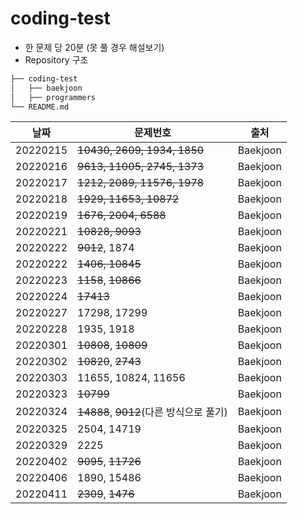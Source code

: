 # coding-test
- 한 문제 당 20분 (못 풀 경우 해설보기)
- Repository 구조
```bash
├── coding-test
│   ├── baekjoon
│   ├── programmers
└── README.md
``` 

|날짜|문제번호|출처|
|------|---|---|
|20220215|~~10430, 2609, 1934, 1850~~|Baekjoon|
|20220216|~~9613, 11005, 2745, 1373~~|Baekjoon|
|20220217|~~1212, 2089, 11576, 1978~~|Baekjoon|
|20220218|~~1929, 11653, 10872~~|Baekjoon|
|20220219|~~1676, 2004, 6588~~|Baekjoon|
|20220221|~~10828, 9093~~|Baekjoon|
|20220222|~~9012~~, 1874|Baekjoon|
|20220222|~~1406, 10845~~|Baekjoon|
|20220223|~~1158~~, ~~10866~~|Baekjoon|
|20220224|~~17413~~|Baekjoon|
|20220227|17298, 17299|Baekjoon|
|20220228|1935, 1918|Baekjoon|
|20220301|~~10808~~, ~~10809~~|Baekjoon|
|20220302|~~10820~~, ~~2743~~|Baekjoon|
|20220303|11655, 10824, 11656|Baekjoon|
|20220323|~~10799~~|Baekjoon|
|20220324|~~14888~~, ~~9012~~(다른 방식으로 풀기)|Baekjoon|
|20220325|2504, 14719|Baekjoon|
|20220329|2225|Baekjoon|
|20220402|~~9095~~, ~~11726~~|Baekjoon|
|20220406|1890, 15486|Baekjoon|
|20220411|~~2309~~, ~~1476~~|Baekjoon|



